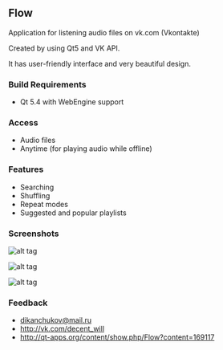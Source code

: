## Flow
Application for listening audio files on vk.com (Vkontakte)

Created by using Qt5 and VK API.

It has user-friendly interface and very beautiful design.

### Build Requirements
-  Qt 5.4 with WebEngine support 

### Access
-  Audio files
-  Anytime (for playing audio while offline)

### Features
-  Searching
-  Shuffling
-  Repeat modes
-  Suggested and popular playlists

### Screenshots
![alt tag](http://www.imageupload.co.uk/images/2015/03/06/start_page.png)

![alt tag](http://www.imageupload.co.uk/images/2015/03/05/sign_in.png)

![alt tag](http://s15.postimg.org/q9e2bk48b/player_new.png)

### Feedback
- dikanchukov@mail.ru 
- http://vk.com/decent_will
- http://qt-apps.org/content/show.php/Flow?content=169117
